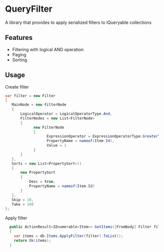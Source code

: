 # QueryFilter
A library that provides to apply serialized filters to IQueryable collections

## Features
- Filtering with logical AND operation
- Paging
- Sorting

## Usage
Create filter
```csharp
var filter = new Filter
{
   MainNode = new FilterNode
   {
       LogicalOperator = LogicalOperatorType.And,
       FilterNodes = new List<FilterNode>
       {
             new FilterNode
             {
                   ExpressionOperator = ExpressionOperatorType.GreaterThan,
                   PropertyName = nameof(Item.Id),
                   Value = 1
             }
       }
   },
   Sorts = new List<PropertySort>()
   {
       new PropertySort
       {
           Desc = true,
           PropertyName = nameof(Item.Id)
       }
   },
   Skip = 10,
   Take = 100 
};

```
Apply filter
```csharp
  public ActionResult<IEnumerable<Item>> GetItems([FromBody] Filter filter)
  {
    var items = db.Items.ApplyFilter(filter).ToList();
    return Ok(items);
  }
```

